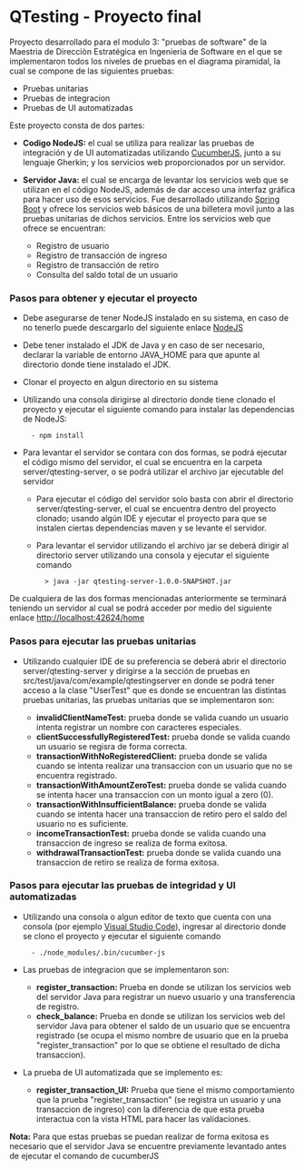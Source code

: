 # QTesting - Proyecto final

Proyecto desarrollado para el modulo 3: "pruebas de software" de la Maestria de Direcciòn Estratégica
en Ingenieria de Software en el que se implementaron todos los niveles de pruebas en el diagrama
piramidal, la cual se compone de las siguientes pruebas:

- Pruebas unitarias
- Pruebas de integracion
- Pruebas de UI automatizadas

Este proyecto consta de dos partes:

- **Codigo NodeJS:** el cual se utiliza para realizar las pruebas de integración y de UI
automatizadas utilizando [CucumberJS](https://cucumber.io/docs/installation/javascript/), junto a 
su lenguaje Gherkin; y los servicios web proporcionados por un servidor.

- **Servidor Java:** el cual se encarga de levantar los servicios web que se utilizan en el
código NodeJS, además de dar acceso una interfaz gráfica para hacer uso de esos servicios. Fue
desarrollado utilizando [Spring Boot](https://spring.io/projects/spring-boot) y ofrece los
servicios web básicos de una billetera movil junto a las pruebas unitarias de dichos servicios. 
Entre los servicios web que ofrece se encuentran:

    - Registro de usuario
    - Registro de transacción de ingreso
    - Registro de transacción de retiro
    - Consulta del saldo total de un usuario
   
    
### Pasos para obtener y ejecutar el proyecto
    
* Debe asegurarse de tener NodeJS instalado en su sistema, en caso de no tenerlo puede 
descargarlo del siguiente enlace [NodeJS](https://nodejs.org/es/)

* Debe tener instalado el JDK de Java y en caso de ser necesario, declarar la variable de entorno
JAVA_HOME para que apunte al directorio donde tiene instalado el JDK.
 
* Clonar el proyecto en algun directorio en su sistema

* Utilizando una consola dirigirse al directorio donde tiene clonado el proyecto y ejecutar el
siguiente comando para instalar las dependencias de NodeJS:

        - npm install

* Para levantar el servidor se contara con dos formas, se podrá ejecutar el código mismo del
servidor, el cual se encuentra en la carpeta server/qtesting-server, o se podrá utilizar
el archivo jar ejecutable del servidor

    * Para ejecutar el código del servidor solo basta con abrir el directorio server/qtesting-server, 
    el cual se encuentra dentro del proyecto clonado; usando algún IDE y ejecutar el proyecto
    para que se instalen ciertas dependencias maven y se levante el servidor.
    
    * Para levantar el servidor utilizando el archivo jar se deberá dirigir al directorio server 
    utilizando una consola y ejecutar el siguiente comando
    
            > java -jar qtesting-server-1.0.0-SNAPSHOT.jar

De cualquiera de las dos formas mencionadas anteriormente se terminará teniendo un servidor
al cual se podrá acceder por medio del siguiente enlace [http://localhost:42624/home](http://localhost:42624/home)


### Pasos para ejecutar las pruebas unitarias

* Utilizando cualquier IDE de su preferencia se deberá abrir el directorio server/qtesting-server
y dirigirse a la sección de pruebas en src/test/java/com/example/qtestingserver en donde se podrá
tener acceso a la clase "UserTest" que es donde se encuentran las distintas pruebas unitarias,
las pruebas unitarias que se implementaron son:

    * **invalidClientNameTest:** prueba donde se valida cuando un usuario intenta registrar un
    nombre con caracteres especiales.
    * **clientSuccessfullyRegisteredTest:** prueba donde se valida cuando un usuario se regisra
    de forma correcta.
    * **transactionWithNoRegisteredClient:** prueba donde se valida cuando se intenta realizar
    una transaccion con un usuario que no se encuentra registrado.
    * **transactionWithAmountZeroTest:** prueba donde se valida cuando se intenta hacer una
    transaccion con un monto igual a zero (0).
    * **transactionWithInsufficientBalance:** prueba donde se valida cuando se intenta hacer
    una transaccion de retiro pero el saldo del usuario no es suficiente.
    * **incomeTransactionTest:** prueba donde se valida cuando una transaccion de ingreso
    se realiza de forma exitosa.
    * **withdrawalTransactionTest:** prueba donde se valida cuando una transaccion de retiro
    se realiza de forma exitosa.


### Pasos para ejecutar las pruebas de integridad y UI automatizadas

* Utilizando una consola o algun editor de texto que cuenta con una consola (por ejemplo 
[Visual Studio Code](https://code.visualstudio.com)), ingresar al directorio donde se clono
el proyecto y ejecutar el siguiente comando

        - ./node_modules/.bin/cucumber-js

* Las pruebas de integracion que se implementaron son:

    *  **register_transaction:** Prueba en donde se utilizan los servicios web del servidor Java
    para registrar un nuevo usuario y una transferencia de registro.
    * **check_balance:** Prueba en donde se utilizan los servicios web del servidor Java
    para obtener el saldo de un usuario que se encuentra registrado (se ocupa el mismo nombre
    de usuario que en la prueba "register_transaction" por lo que se obtiene el resultado de 
    dicha transaccion).

* La prueba de UI automatizada que se implemento es:

    * **register_transaction_UI:** Prueba que tiene el mismo comportamiento que la prueba
    "register_transaction" (se registra un usuario y una transaccion de ingreso) con la 
    diferencia de que esta prueba interactua con la vista HTML para hacer las validaciones.

        
**Nota:** Para que estas pruebas se puedan realizar de forma exitosa es necesario que el servidor
Java se encuentre previamente levantado antes de ejecutar el comando de cucumberJS